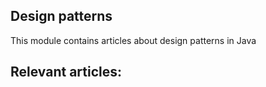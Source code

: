 ## Design patterns

This module contains articles about design patterns in Java

## Relevant articles:
